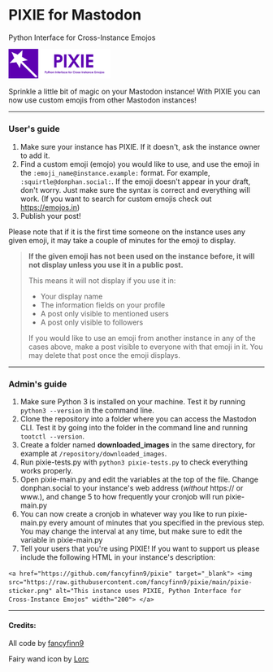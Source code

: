 # PIXIE for Mastodon
Python Interface for Cross-Instance Emojos

<img src="pixie-sticker.png" alt="PIXIE - Python Interface for Cross-Instance Emojos" width="200"/>

Sprinkle a little bit of magic on your Mastodon instance! With PIXIE you can now use custom emojis from other Mastodon instances!

---

### User's guide
1. Make sure your instance has PIXIE. If it doesn't, ask the instance owner to add it.
2. Find a custom emoji (emojo) you would like to use, and use the emoji in the `:emoji_name@instance.example:` format. For example, `:squirtle@donphan.social:`. If the emoji doesn't appear in your draft, don't worry. Just make sure the syntax is correct and everything will work. (If you want to search for custom emojis check out https://emojos.in)
3. Publish your post!

Please note that if it is the first time someone on the instance uses any given emoji, it may take a couple of minutes for the emoji to display.

>**If the given emoji has not been used on the instance before, it will not display unless you use it in a public post.**
>
>This means it will not display if you use it in:
>- Your display name
>- The information fields on your profile
>- A post only visible to mentioned users
>- A post only visible to followers
>
>If you would like to use an emoji from another instance in any of the cases above, make a post visible to everyone with that emoji in it. You may delete that post once the emoji displays.

---

### Admin's guide
1. Make sure Python 3 is installed on your machine. Test it by running `python3 --version` in the command line.
2. Clone the repository into a folder where you can access the Mastodon CLI. Test it by going into the folder in the command line and running `tootctl --version`.
3. Create a folder named **downloaded_images** in the same directory, for example at `/repository/downloaded_images`.
4. Run pixie-tests.py with `python3 pixie-tests.py` to check everything works properly.
5. Open pixie-main.py and edit the variables at the top of the file. Change donphan.social to your instance's web address (*without* https:// or www.), and change 5 to how frequently your cronjob will run pixie-main.py
6. You can now create a cronjob in whatever way you like to run pixie-main.py every amount of minutes that you specified in the previous step. You may change the interval at any time, but make sure to edit the variable in pixie-main.py
7. Tell your users that you're using PIXIE! If you want to support us please include the following HTML in your instance's description:

``
<a href="https://github.com/fancyfinn9/pixie" target="_blank">
<img src="https://raw.githubusercontent.com/fancyfinn9/pixie/main/pixie-sticker.png" alt="This instance uses PIXIE, Python Interface for Cross-Instance Emojos" width="200">
</a>
``

---
#### Credits:

All code by [fancyfinn9](https://donphan.social/@fancyfinn9)

Fairy wand icon by [Lorc](https://lorcblog.blogspot.com/)
